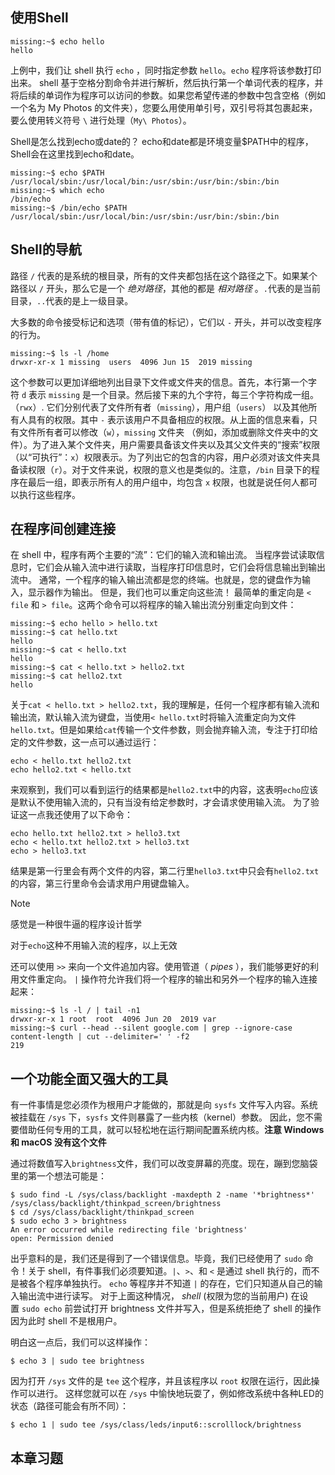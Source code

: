 ## 使用Shell
``` shell
missing:~$ echo hello
hello
```
上例中，我们让 shell 执行 `echo` ，同时指定参数 `hello`。`echo` 程序将该参数打印出来。 shell 基于空格分割命令并进行解析，然后执行第一个单词代表的程序，并将后续的单词作为程序可以访问的参数。如果您希望传递的参数中包含空格（例如一个名为 My Photos 的文件夹），您要么用使用单引号，双引号将其包裹起来，要么使用转义符号 `\` 进行处理（`My\ Photos`）。

Shell是怎么找到echo或date的？
echo和date都是环境变量$PATH中的程序，Shell会在这里找到echo和date。
```shell
missing:~$ echo $PATH
/usr/local/sbin:/usr/local/bin:/usr/sbin:/usr/bin:/sbin:/bin
missing:~$ which echo
/bin/echo
missing:~$ /bin/echo $PATH
/usr/local/sbin:/usr/local/bin:/usr/sbin:/usr/bin:/sbin:/bin
```


## Shell的导航
路径 `/` 代表的是系统的根目录，所有的文件夹都包括在这个路径之下。如果某个路径以 `/` 开头，那么它是一个 _绝对路径_，其他的都是 _相对路径_ 。`.`代表的是当前目录，`..`代表的是上一级目录。

大多数的命令接受标记和选项（带有值的标记），它们以 `-` 开头，并可以改变程序的行为。
```shell
missing:~$ ls -l /home
drwxr-xr-x 1 missing  users  4096 Jun 15  2019 missing
```
这个参数可以更加详细地列出目录下文件或文件夹的信息。首先，本行第一个字符 `d` 表示 `missing` 是一个目录。然后接下来的九个字符，每三个字符构成一组。 （`rwx`）. 它们分别代表了文件所有者（`missing`），用户组（`users`） 以及其他所有人具有的权限。其中 `-` 表示该用户不具备相应的权限。从上面的信息来看，只有文件所有者可以修改（`w`），`missing` 文件夹 （例如，添加或删除文件夹中的文件）。为了进入某个文件夹，用户需要具备该文件夹以及其父文件夹的“搜索”权限（以“可执行”：`x`）权限表示。为了列出它的包含的内容，用户必须对该文件夹具备读权限（`r`）。对于文件来说，权限的意义也是类似的。注意，`/bin` 目录下的程序在最后一组，即表示所有人的用户组中，均包含 `x` 权限，也就是说任何人都可以执行这些程序。


## 在程序间创建连接
在 shell 中，程序有两个主要的“流”：它们的输入流和输出流。 当程序尝试读取信息时，它们会从输入流中进行读取，当程序打印信息时，它们会将信息输出到输出流中。 通常，一个程序的输入输出流都是您的终端。也就是，您的键盘作为输入，显示器作为输出。 但是，我们也可以重定向这些流！
最简单的重定向是 `< file` 和 `> file`。这两个命令可以将程序的输入输出流分别重定向到文件：
```shell
missing:~$ echo hello > hello.txt
missing:~$ cat hello.txt
hello
missing:~$ cat < hello.txt
hello
missing:~$ cat < hello.txt > hello2.txt
missing:~$ cat hello2.txt
hello
```
关于`cat < hello.txt > hello2.txt`，我的理解是，任何一个程序都有输入流和输出流，默认输入流为键盘，当使用`< hello.txt`时将输入流重定向为文件`hello.txt`。但是如果给`cat`传输一个文件参数，则会抛弃输入流，专注于打印给定的文件参数，这一点可以通过运行：
```shell
echo < hello.txt hello2.txt
echo hello2.txt < hello.txt
```
来观察到，我们可以看到运行的结果都是`hello2.txt`中的内容，这表明`echo`应该是默认不使用输入流的，只有当没有给定参数时，才会请求使用输入流。
为了验证这一点我还使用了以下命令：
```shell
echo hello.txt hello2.txt > hello3.txt
echo < hello.txt hello2.txt > hello3.txt
echo > hello3.txt
```
结果是第一行里会有两个文件的内容，第二行里`hello3.txt`中只会有`hello2.txt`的内容，第三行里命令会请求用户用键盘输入。

> [!NOTE] 
> 感觉是一种很牛逼的程序设计哲学
> 
> 对于`echo`这种不用输入流的程序，以上无效


还可以使用 `>>` 来向一个文件追加内容。使用管道（ _pipes_ ），我们能够更好的利用文件重定向。 `|` 操作符允许我们将一个程序的输出和另外一个程序的输入连接起来：
```shell
missing:~$ ls -l / | tail -n1
drwxr-xr-x 1 root  root  4096 Jun 20  2019 var
missing:~$ curl --head --silent google.com | grep --ignore-case content-length | cut --delimiter=' ' -f2
219
```


## 一个功能全面又强大的工具
有一件事情是您必须作为根用户才能做的，那就是向 `sysfs` 文件写入内容。系统被挂载在 `/sys` 下，`sysfs` 文件则暴露了一些内核（kernel）参数。 因此，您不需要借助任何专用的工具，就可以轻松地在运行期间配置系统内核。**注意 Windows 和 macOS 没有这个文件**

通过将数值写入`brightness`文件，我们可以改变屏幕的亮度。现在，蹦到您脑袋里的第一个想法可能是：
```sheel
$ sudo find -L /sys/class/backlight -maxdepth 2 -name '*brightness*'
/sys/class/backlight/thinkpad_screen/brightness
$ cd /sys/class/backlight/thinkpad_screen
$ sudo echo 3 > brightness
An error occurred while redirecting file 'brightness'
open: Permission denied
```
出乎意料的是，我们还是得到了一个错误信息。毕竟，我们已经使用了 `sudo` 命令！关于 shell，有件事我们必须要知道。`|`、`>`、和 `<` 是通过 shell 执行的，而不是被各个程序单独执行。 `echo` 等程序并不知道 `|` 的存在，它们只知道从自己的输入输出流中进行读写。 对于上面这种情况， _shell_ (权限为您的当前用户) 在设置 `sudo echo` 前尝试打开 brightness 文件并写入，但是系统拒绝了 shell 的操作因为此时 shell 不是根用户。

明白这一点后，我们可以这样操作：
```sheel
$ echo 3 | sudo tee brightness
```
因为打开 `/sys` 文件的是 `tee` 这个程序，并且该程序以 `root` 权限在运行，因此操作可以进行。 这样您就可以在 `/sys` 中愉快地玩耍了，例如修改系统中各种LED的状态（路径可能会有所不同）：
```sheel
$ echo 1 | sudo tee /sys/class/leds/input6::scrolllock/brightness
```


## 本章习题
